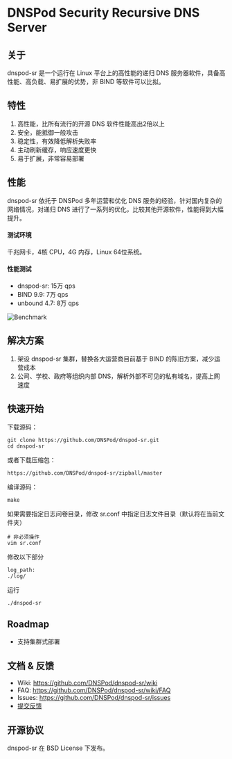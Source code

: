 # DNSPod Security Recursive DNS Server


## 关于
dnspod-sr 是一个运行在 Linux 平台上的高性能的递归 DNS 服务器软件，具备高性能、高负载、易扩展的优势，非 BIND 等软件可以比拟。

## 特性
1. 高性能，比所有流行的开源 DNS 软件性能高出2倍以上
2. 安全，能抵御一般攻击
3. 稳定性，有效降低解析失败率
2. 主动刷新缓存，响应速度更快
3. 易于扩展，非常容易部署


## 性能
dnspod-sr 依托于 DNSPod 多年运营和优化 DNS 服务的经验，针对国内复杂的网络情况，对递归 DNS 进行了一系列的优化，比较其他开源软件，性能得到大幅提升。

#### 测试环境
千兆网卡，4核 CPU，4G 内存，Linux 64位系统。

#### 性能测试
- dnspod-sr: 15万 qps
- BIND 9.9: 7万 qps
- unbound 4.7: 8万 qps

![Benchmark](https://github.com/DNSPod/dnspod-sr/raw/master/benchmark.jpg)

## 解决方案
1. 架设 dnspod-sr 集群，替换各大运营商目前基于 BIND 的陈旧方案，减少运营成本
2. 公司、学校、政府等组织内部 DNS，解析外部不可见的私有域名，提高上网速度

## 快速开始
下载源码：

    git clone https://github.com/DNSPod/dnspod-sr.git
    cd dnspod-sr

或者下载压缩包：

    https://github.com/DNSPod/dnspod-sr/zipball/master

编译源码：

    make

如果需要指定日志问卷目录，修改 sr.conf 中指定日志文件目录（默认将在当前文件夹）

    # 非必须操作
    vim sr.conf

修改以下部分

    log_path:
    ./log/

运行

    ./dnspod-sr


## Roadmap
- 支持集群式部署

## 文档 & 反馈
- Wiki: <https://github.com/DNSPod/dnspod-sr/wiki>
- FAQ: <https://github.com/DNSPod/dnspod-sr/wiki/FAQ>
- Issues: <https://github.com/DNSPod/dnspod-sr/issues>
- [提交反馈](https://github.com/DNSPod/dnspod-sr/issues/new)

## 开源协议
dnspod-sr 在 BSD License 下发布。
